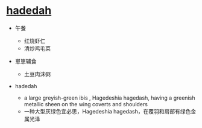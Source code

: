 # [hadedah](https://github.com/jiemaoli/gitblog/issues/21)

- 午餐
   - 红烧虾仁
   - 清炒鸡毛菜

- 崽崽辅食
   - 土豆肉沫粥
   
- hadedah
   - a large greyish-green ibis , Hagedeshia hagedash, having a greenish metallic sheen on the wing coverts and shoulders
   - 一种大型灰绿色宜必思，Hagedeshia hagedash，在覆羽和肩部有绿色金属光泽
